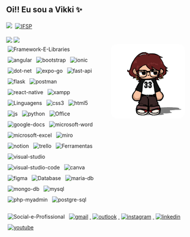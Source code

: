 ## Oi!! Eu sou a Vikki ✨

![](https://komarev.com/ghpvc/?username=vikkivins&color=blueviolet) 
<a href="https://gru.ifsp.edu.br/">
  <img src="https://img.shields.io/badge/Instituto_Federal_de_Sao_Paulo-Guarulhos-28b463?style=flat&logo=ifsp&logoColor=white" alt="IFSP" style="margin:6px 4px">
</a>

<div style="display: flex; align-items: flex-start; gap: 20px;">
  <div style="width: 50%; max-width: 600px;">
    <img height="180em" src="https://github-readme-stats.vercel.app/api?username=vikkivins&show_icons=true&theme=tokyonight&locale=pt-br">
    <img height="180em" src="https://github-readme-stats.vercel.app/api/top-langs/?username=vikkivins&layout=compact&theme=tokyonight&locale=pt-br"><br>
    <img src="https://img.shields.io/badge/Framework_&_Libraries-8c03fc?style=social&logoColor=white" alt="Framework-E-Libraries" style="margin:6px 4px">
    <img src="https://img.shields.io/badge/Angular-DD0031?style=flat&logo=angular&logoColor=white" alt="angular" style="margin:6px 4px">
    <img src="https://img.shields.io/badge/Bootstrap-563D7C?style=flat&logo=bootstrap&logoColor=white" alt="bootstrap" style="margin:6px 4px">  
    <img src="https://img.shields.io/badge/Ionic-3880FF?style=flat&logo=ionic&logoColor=white" alt="ionic" style="margin:6px 4px">
    <img src="https://img.shields.io/badge/.NET-512BD4?style=flat&logo=dotnet&logoColor=white" alt="dot-net" style="margin:6px 4px">
    <img src="https://img.shields.io/badge/Expo_Go-1B1F23?style=flat&logo=expo&logoColor=white" alt="expo-go" style="margin:6px 4px">
    <img src="https://img.shields.io/badge/fastapi-109989?style=flat&logo=FASTAPI&logoColor=white" alt="fast-api" style="margin:6px 4px">
    <img src="https://img.shields.io/badge/Flask-000000?style=flat&logo=flask&logoColor=white" alt="flask" style="margin:6px 4px">
    <img src="https://img.shields.io/badge/Postman-FF6C37?style=flat&logo=Postman&logoColor=white" alt="postman" style="margin:6px 4px">
    <img src="https://img.shields.io/badge/React_Native-20232A?style=flat&logo=react&logoColor=61DAFB" alt="react-native" style="margin:6px 4px">
    <img src="https://img.shields.io/badge/Xampp-F37623?style=flat&logo=xampp&logoColor=white" alt="xampp" style="margin:6px 4px">
    <img src="https://img.shields.io/badge/Linguagens-8c03fc?style=social&logoColor=white" alt="Linguagens" style="margin:6px 4px">
    <img src="https://img.shields.io/badge/CSS3-1572B6?style=flat&logo=css3&logoColor=white" alt="css3" style="margin:6px 4px">
    <img src="https://img.shields.io/badge/HTML5-E34F26?style=flat&logo=html5&logoColor=white" alt="html5" style="margin:6px 4px">
    <img src="https://img.shields.io/badge/JavaScript-323330?style=flat&logo=javascript&logoColor=F7DF1E" alt="js" style="margin:6px 4px">
    <img src="https://img.shields.io/badge/Python-3285a8?style=flat&logo=python&logoColor=white" alt="python" style="margin:6px 4px">
    <img src="https://img.shields.io/badge/Office-8c03fc?style=social&logoColor=white" alt="Office" style="margin:6px 4px">
    <img src="https://img.shields.io/badge/Google%20Docs-4285F4?style=flat&logo=google-docs&logoColor=white" alt="google-docs" style="margin: 6px 4px">
    <img src="https://img.shields.io/badge/Microsoft_Word-2B579A?style=flat&logo=microsoft-word&logoColor=white" alt="microsoft-word" style="margin: 6px 4px">
    <img src="https://img.shields.io/badge/Microsoft_Excel-217346?style=flat&logo=microsoft-excel&logoColor=white" alt="microsoft-excel" style="margin: 6px 4px">
    <img src="https://img.shields.io/badge/Miro-F7C922?style=flat&logo=Miro&logoColor=white" alt="miro" style="margin: 6px 4px">
    <img src="https://img.shields.io/badge/Notion-000000?style=flat&logo=notion&logoColor=white" alt="notion" style="margin: 6px 4px">
    <img src="https://img.shields.io/badge/Trello-0052CC?style=flat&logo=trello&logoColor=white" alt="trello" style="margin: 6px 4px">
    <img src="https://img.shields.io/badge/Ferramentas-8c03fc?style=social&logoColor=white" alt="Ferramentas" style="margin:6px 4px">
    <img src="https://img.shields.io/badge/Visual_Studio-5C2D91?style=flat&logo=visual%20studio&logoColor=white" alt="visual-studio" style="margin:6px 4px">
    <img src="https://img.shields.io/badge/VSCode-0078D4?style=flat&logo=visual%20studio%20code&logoColor=white" alt="visual-studio-code" style="margin:6px 4px">
    <img src="https://img.shields.io/badge/Canva-%2300C4CC.svg?&style=flat&logo=Canva&logoColor=white" alt="canva" style="margin:6px 4px">
    <img src="https://img.shields.io/badge/Figma-F24E1E?style=flat&logo=figma&logoColor=white" alt="figma" style="margin:6px 4px">
    <img src="https://img.shields.io/badge/Database-8c03fc?style=social&logoColor=white" alt="Database" style="margin:6px 4px">
    <img src="https://img.shields.io/badge/MariaDB-003545?style=flat&logo=mariadb&logoColor=white" alt="maria-db" style="margin:6px 4px">
    <img src="https://img.shields.io/badge/MongoDB-4EA94B?style=flat&logo=mongodb&logoColor=white" alt="mongo-db" style="margin:6px 4px">
    <img src="https://img.shields.io/badge/MySQL-005C84?style=flat&logo=mysql&logoColor=white" alt="mysql" style="margin:6px 4px">
    <img src="https://img.shields.io/badge/phpmyadmin-6C78AF?style=flat&logo=phpmyadmin&logoColor=white" alt="php-myadmin" style="margin:6px 4px">
    <img src="https://img.shields.io/badge/PostgreSQL-316192?style=flat&logo=postgresql&logoColor=white" alt="postgre-sql" style="margin:6px 4px">
  </div>
  <div style="width: 50%; display: flex; justify-content: center; align-items: flex-start;">
    <img src="png/me.png" alt="Vikki" style="width: 200px; height: 200px; object-fit: cover; border-radius: 15px; margin-top: 20px;">
  </div>
</div>

<div>
    <br><img src="https://img.shields.io/badge/Social_&_Profissional-8c03fc?style=social&logoColor=white" alt="Social-e-Profissional" style="margin:6px 4px">
    <a href="mailto:viihallvees2012@gmail.com">
      <img src="https://img.shields.io/badge/Send_Me_a-Gmail-D14836?style=flat&logo=gmail&logoColor=white" alt="gmail" style="margin:6px 4px">
    </a>
    <a href="mailto:victoria.oliveira2016@hotmail.com">
      <img src="https://img.shields.io/badge/Send_Me_a-Outlook-0078D4?style=flat&logo=outlook&logoColor=white" alt="outlook" style="margin:6px 4px">
    </a>
    <a href="https://www.instagram.com/v.ikkiti/">
      <img src="https://img.shields.io/badge/Check_My-Instagram-E4405F?style=flat&logo=instagram&logoColor=white" alt="instagram" style="margin:6px 4px">
    </a>
    <a href="https://www.linkedin.com/in/victoria-oliveira-ti/">
      <img src="https://img.shields.io/badge/Check_My-LinkedIn-0077B5?style=flat&logo=linkedin&logoColor=white" alt="linkedin" style="margin:6px 4px">
    </a>
    <a href="https://www.youtube.com/@vikkiti">
      <img src="https://img.shields.io/badge/Check_My-YouTube-CD201F?style=flat&logo=youtube&logoColor=white" alt="youtube" style="margin:6px 4px">
    </a>
</div>

<!--
**vikkivins/vikkivins** is a ✨ _special_ ✨ repository because its `README.md` (this file) appears on your GitHub profile.

Here are some ideas to get you started:

- 🔭 I’m currently working on ...
- 🌱 I’m currently learning ...
- 👯 I’m looking to collaborate on ...
- 🤔 I’m looking for help with ...
- 💬 Ask me about ...
- 📫 How to reach me: ...
- 😄 Pronouns: ...
- ⚡ Fun fact: ...
-->

